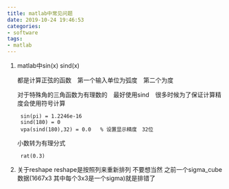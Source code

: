 ```yaml
---
title: matlab中常见问题
date: 2019-10-24 19:46:53
categories:
- software
tags:
- matlab
---
```

1. matlab中sin(x) sind(x) 
    
    都是计算正弦的函数　第一个输入单位为弧度　第二个为度

    对于特殊角的三角函数为有理数的　最好使用sind　很多时候为了保证计算精度会使用符号计算

        sin(pi) = 1.2246e-16
        sind(180) = 0
        vpa(sind(180),32) = 0.0   % 设置显示精度　32位
    小数转为有理分式      
      
        rat(0.3)   
2. 关于reshape
    reshape是按照列来重新排列 不要想当然 之前一个sigma_cube数据(1667x3 其中每个3x3是一个sigma)就是排错了         
        
